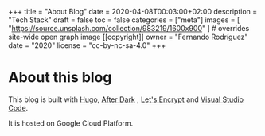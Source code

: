 +++
title = "About Blog"
date = 2020-04-08T00:03:00+02:00
description = "Tech Stack"
draft = false
toc = false
categories = ["meta"]
images = [
  "https://source.unsplash.com/collection/983219/1600x900"
] # overrides site-wide open graph image
[[copyright]]
  owner = "Fernando Rodríguez"
  date = "2020"
  license = "cc-by-nc-sa-4.0"
+++


# About this blog

This blog is built with [Hugo](https://gohugo.io/), [After Dark](https://git.habd.as/comfusion/after-dark/) , [Let's Encrypt](https://letsencrypt.org) and [Visual Studio Code](https://code.visualstudio.com).

It is hosted on Google Cloud Platform.